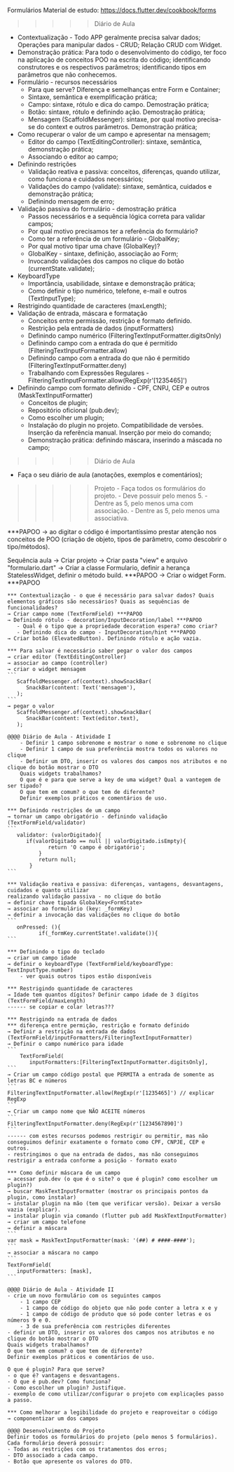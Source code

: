 Formulários
Material de estudo:
https://docs.flutter.dev/cookbook/forms

>>>>> Diário de Aula
- Contextualização - Todo APP geralmente precisa salvar dados; Operações para manipular dados - CRUD; Relação CRUD com Widget.
- Demonstração prática: Para todo o desenvolvimento do código, ter foco na aplicação de conceitos POO na escrita do código; identificando construtores e os respectivos parâmetros; identificando tipos em parâmetros que não conhecemos.
- Formulário - recursos necessários
	- Para que serve? Diferença e semelhanças entre Form e Container;
	- Sintaxe, semântica e exemplificação prática;
	- Campo: sintaxe, rótulo e dica do campo. Demostração prática; 
	- Botão: sintaxe, rótulo e definindo ação. Demostração prática; 
	- Mensagem (ScaffoldMessenger): sintaxe, por qual motivo precisa-se do context e outros parâmetros. Demonstração prática;
- Como recuperar o valor de um campo e apresentar na mensagem; 
	- Editor do campo (TextEditingController): sintaxe, semântica, demonstração prática; 
	- Associando o editor ao campo;
- Definindo restrições 
	- Validação reativa e passiva: conceitos, diferenças, quando utilizar, como funciona e cuidados necessários;
	- Validações do campo (validate): sintaxe, semântica, cuidados e demonstração prática; 
	- Definindo mensagem de erro; 
- Validação passiva do formulário - demostração prática
	- Passos necessários e a sequência lógica correta para validar campos;
	- Por qual motivo precisamos ter a referência do formulário?
	- Como ter a referência de um formulário  - GlobalKey;
	- Por qual motivo tipar uma chave (GlobalKey<FormState>)?
	- GlobalKey - sintaxe, definição, associação ao Form;
	- Invocando validações dos campos no clique do botão (currentState.validate);
- KeyboardType
	- Importância, usabilidade, sintaxe e demonstração prática;
	- Como definir o tipo numérico, telefone, e-mail e outros (TextInputType);
- Restrigindo quantidade de caracteres (maxLength); 
- Validação de entrada, máscara e formatação
	- Conceitos entre permissão, restrição e formato definido.
	- Restrição pela entrada de dados (inputFormatters)
	- Definindo campo numérico (FilteringTextInputFormatter.digitsOnly)
	- Definindo campo com a entrada do que é permitido (FilteringTextInputFormatter.allow)
	- Definindo campo com a entrada do que não é permitido (FilteringTextInputFormatter.deny)
	- Trabalhando com Expressões Regulares - FilteringTextInputFormatter.allow(RegExp(r'[1235465]')
- Definindo campo com formato definido - CPF, CNPJ, CEP e outros (MaskTextInputFormatter)
	- Conceitos de plugin; 
	- Repositório oficional (pub.dev); 
	- Como escolher um plugin; 
	- Instalação do plugin no projeto. Compatibilidade de versões. Inserção da referência manual. Inserção por meio do comando;
	- Demonstração prática: definindo máscara, inserindo a máscada no campo;
	
	
>>>>>Diário de Aula
 - Faça o seu diário de aula (anotações, exemplos e comentários); 

>>>>>Projeto
	- Faça todos os formulários do projeto.
		- Deve possuir pelo menos 5.
		- Dentre as 5, pelo menos uma com associação.
		- Dentre as 5, pelo menos uma associativa.

***PAPOO → ao digitar o código é importantíssimo prestar atenção nos conceitos de POO (criação de objeto, tipos de parâmetro, como descobrir o tipo/métodos).

Sequência aula
	→ Criar projeto
	→ Criar pasta "view" e arquivo "formulario.dart"
	→ Criar a classe Formulario, definir a herança StatelessWidget, definir o método build. ***PAPOO
	→ Criar o widget Form. ***PAPOO
	
	*** Contextualização - o que é necessário para salvar dados? Quais elementos gráficos são necessários? Quais as sequências de funcionalidades?
	→ Criar campo nome (TextFormField) ***PAPOO
	→ Definindo rótulo - decoration/InputDecoration/label ***PAPOO
	   - Qual é o tipo que a propriedade decoration espera? como criar? 
	   - Definindo dica do campo - InputDecoration/hint ***PAPOO
	→ Criar botão (ElevatedButton). Definindo rótulo e ação vazia.
	
	*** Para salvar é necessário saber pegar o valor dos campos 
	→ criar editor (TextEditingController)
	→ associar ao campo (controller)
	→ criar o widget mensagem
	```
	   ScaffoldMessenger.of(context).showSnackBar(
	      SnackBar(content: Text('mensagem'),
	   );
	```
	→ pegar o valor
	   ScaffoldMessenger.of(context).showSnackBar(
	      SnackBar(content: Text(editor.text),
	   );
	
	@@@@ Diário de Aula - Atividade I
		- Definir 1 campo sobrenome e mostrar o nome e sobrenome no clique
		- Definir 1 campo de sua preferência mostra todos os valores no clique
		- Definir um DTO, inserir os valores dos campos nos atributos e no clique do botão mostrar o DTO
		Quais widgets trabalhamos?
		O que é e para que serve a key de uma widget? Qual a vantegem de ser tipado?
		O que tem em comum? o que tem de diferente?
		Definir exemplos práticos e comentários de uso.
	
	*** Definindo restrições de um campo 
	→ tornar um campo obrigatório - definindo validação (TextFormField/validator)
	```
	   validator: (valorDigitado){
	      if(valorDigitado == null || valorDigitado.isEmpty){
                 return 'O campo é obrigatório';
              }
              return null;
           }
	```
	
	*** Validação reativa e passiva: diferenças, vantagens, desvantagens, cuidados e quanto utilizar 
	realizando validação passiva - no clique do botão 
	→ definir chave tipada GlobalKey<FormState>
	→ associar ao formulário (key: _formKey)
	→ definir a invocação das validações no clique do botão 
	```
	   onPressed: (){
              if(_formKey.currentState!.validate()){
	```
	
	*** Definindo o tipo do teclado
	→ criar um campo idade 
	→ definir o keyboardType (TextFormField/keyboardType: TextInputType.number)
	    - ver quais outros tipos estão disponíveis
	
	*** Restrigindo quantidade de caracteres
	→ Idade tem quantos dígitos? Definir campo idade de 3 dígitos (TextFormField/maxLength)
	------ se copiar e colar letras???
	
	*** Restrigindo na entrada de dados 
	*** diferença entre permição, restrição e formato definido
	→ Definir a restrição na entrada de dados (TextFormField/inputFormatters/FilteringTextInputFormatter)
	→ Definir o campo numérico para idade
	```
	    TextFormField(
	       inputFormatters:[FilteringTextInputFormatter.digitsOnly],
	```
	→ Criar um campo código postal que PERMITA a entrada de somente as letras BC e números
	```
	FilteringTextInputFormatter.allow(RegExp(r'[1235465]') // explicar RegExp
	```
	→ Criar um campo nome que NÃO ACEITE números
	```
	FilteringTextInputFormatter.deny(RegExp(r'[1234567890]')
	```
	------ com estes recursos podemos restrigir ou permitir, mas não conseguimos definir exatamente o formato como CPF, CNPJE, CEP e outros.
	- restringimos o que na entrada de dados, mas não conseguimos restrigir a entrada conforme a posição - formato exato
	
	*** Como definir máscara de um campo 
	→ acessar pub.dev (o que é o site? o que é plugin? como escolher um plugin?) 
	→ buscar MaskTextInputFormatter (mostrar os principais pontos da plugin, como instalar) 
	→ instalar plugin na mão (tem que verificar versão). Deixar a versão vazia (explicar). 
	→ instalar plugin via comando (flutter pub add MaskTextInputFormatter)
	→ criar um campo telefone
	→ definir a máscara
	```
	var mask = MaskTextInputFormatter(mask: '(##) # ####-####');
	```
	→ associar a máscara no campo 
	```
	TextFormField(
	   inputFormatters: [mask],
	```
	
	@@@@ Diário de Aula - Atividade II
	- crie um novo formulário com os seguintes campos
		- 1 campo CEP
		- 1 campo de código do objeto que não pode conter a letra x e y
		- 1 campo de código de produto que só pode conter letras e os números 9 e 0.
		- 3 de sua preferência com restrições diferentes
	- definir um DTO, inserir os valores dos campos nos atributos e no clique do botão mostrar o DTO
	Quais widgets trabalhamos?
	O que tem em comum? o que tem de diferente?
	Definir exemplos práticos e comentários de uso.
	
	O que é plugin? Para que serve?
	- o que é? vantagens e desvantagens.
	- O que é pub.dev? Como funciona?
	- Como escolher um plugin? Justifique.
	- exemplo de como utilizar/configurar o projeto com explicações passo a passo.
	
	*** Como melhorar a legibilidade do projeto e reaproveitar o código
	→ componentizar um dos campos
	
	@@@@ Desenvolvimento do Projeto
	Definir todos os formulários do projeto (pelo menos 5 formulários).
	Cada formulário deverá possuir:
	- Todas as restrições com os tratamentos dos erros;
	- DTO associado a cada campo.
	- Botão que apresente os valores do DTO.
